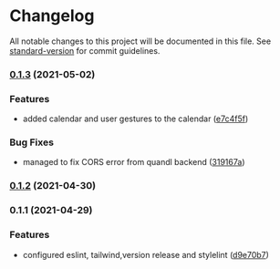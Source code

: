 # Changelog

All notable changes to this project will be documented in this file. See [standard-version](https://github.com/conventional-changelog/standard-version) for commit guidelines.

### [0.1.3](https://github.com/toelapiut/Powered-Stock/compare/v0.1.1...v0.1.3) (2021-05-02)


### Features

* added calendar and user gestures to the calendar ([e7c4f5f](https://github.com/toelapiut/Powered-Stock/commit/e7c4f5faa388be5858814f0bc62cf52cdde7d14e))


### Bug Fixes

* managed to fix CORS error from quandl backend ([319167a](https://github.com/toelapiut/Powered-Stock/commit/319167a8ea78bc5e99af553405779dbc82e61628))

### [0.1.2](https://github.com/toelapiut/Powered-Stock/compare/v0.1.1...v0.1.2) (2021-04-30)

### 0.1.1 (2021-04-29)


### Features

* configured eslint, tailwind,version release and stylelint ([d9e70b7](https://github.com/toelapiut/Powered-Stock/commit/d9e70b77b729d81d1783cb3fff52e264ac40358e))
